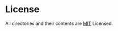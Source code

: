 License
=======
All directories and their contents are [MIT](http://opensource.org/licenses/MIT) Licensed.